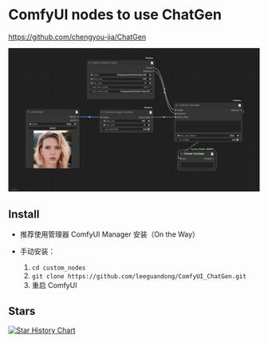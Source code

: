 # ComfyUI nodes to use ChatGen 

https://github.com/chengyou-jia/ChatGen

![image](workflow.png)

## Install

- 推荐使用管理器 ComfyUI Manager 安装（On the Way）

- 手动安装：
    1. `cd custom_nodes`
    2. `git clone https://github.com/leeguandong/ComfyUI_ChatGen.git`
    3. 重启 ComfyUI


## Stars

[![Star History Chart](https://api.star-history.com/svg?repos=leeguandong/ComfyUI_ChatGen&type=Date)](https://star-history.com/#leeguandong/ComfyUI_ChatGen&Date)





